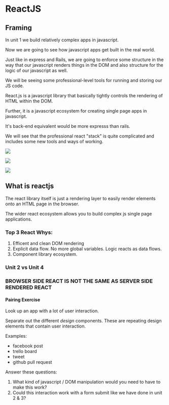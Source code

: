 # ReactJS

## Framing

In unit 1 we build relatively complex apps in javascript.

Now we are going to see how javascript apps get built in the real world.

Just like in express and Rails, we are going to enforce some structure in the way that our javascript renders things in the DOM and also structure for the logic of our javascript as well.

We will be seeing some professional-level tools for running and storing our JS code.

React.js is a javascript library that basically tightly controls the rendering of HTML within the DOM.

Further, it is a javascript ecosystem for creating single page apps in javascript.

It's back-end equivalent would be more expresss than rails.

We will see that the professional react "stack" is quite complicated and includes some new tools and ways of working.

![](https://github.com/wdi-sg/gitbook-2019/blob/master/images/trello.png?raw=true)

![](https://github.com/wdi-sg/gitbook-2019/blob/master/images/fb.jpg?raw=true)

![](https://github.com/wdi-sg/gitbook-2019/blob/master/images/gmail.jpg?raw=true)

## What is reactjs

The react library itself is just a rendering layer to easily render elements onto an HTML page in the browser.

The wider react ecosystem allows you to build complex js single page applications.

### Top 3 React Whys:

1. Efficent and clean DOM rendering
2. Explicit data flow. No more global variables. Logic reacts as data flows.
3. Component library ecosystem.

### Unit 2 vs Unit 4

### BROWSER SIDE REACT IS NOT THE SAME AS SERVER SIDE RENDERED REACT

#### Pairing Exercise

Look up an app with a lot of user interaction.

Separate out the different _design_ components. These are repeating design elements that contain user interaction.

Examples:

* facebook post
* trello board
* tweet
* github pull request

Answer these questions:

1. What kind of javascript / DOM manipulation would you need to have to make this work?
2. Could this interaction work with a form submit like we have done in unit 2 & 3?

